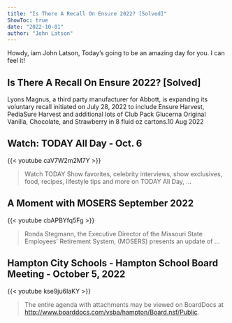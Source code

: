 ```yaml
---
title: "Is There A Recall On Ensure 2022? [Solved]"
ShowToc: true 
date: "2022-10-01"
author: "John Latson" 
---
```


Howdy, iam John Latson, Today’s going to be an amazing day for you. I can feel it!
## Is There A Recall On Ensure 2022? [Solved]
Lyons Magnus, a third party manufacturer for Abbott, is expanding its voluntary recall initiated on July 28, 2022 to include Ensure Harvest, PediaSure Harvest and additional lots of Club Pack Glucerna Original Vanilla, Chocolate, and Strawberry in 8 fluid oz cartons.10 Aug 2022

## Watch: TODAY All Day - Oct. 6
{{< youtube caV7W2m2M7Y >}}
>Watch TODAY Show favorites, celebrity interviews, show exclusives, food, recipes, lifestyle tips and more on TODAY All Day, ...

## A Moment with MOSERS September 2022
{{< youtube cbAPBYfq5Fg >}}
>Ronda Stegmann, the Executive Director of the Missouri State Employees' Retirement System, (MOSERS) presents an update of ...

## Hampton City Schools - Hampton School Board Meeting - October 5, 2022
{{< youtube kse9ju6IaKY >}}
>The entire agenda with attachments may be viewed on BoardDocs at http://www.boarddocs.com/vsba/hampton/Board.nsf/Public.

